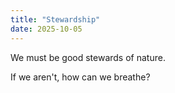 ```yaml
---
title: "Stewardship"
date: 2025-10-05
---
```

We must be good stewards of nature. 

If we aren't, how can we breathe?